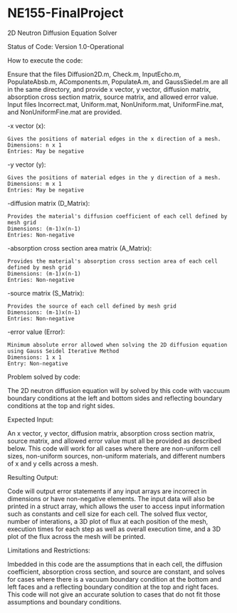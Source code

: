 # NE155-FinalProject
2D Neutron Diffusion Equation Solver

Status of Code: Version 1.0-Operational

How to execute the code: 

Ensure that the files Diffusion2D.m, Check.m, InputEcho.m, PopulateAbsb.m, AComponents.m, PopulateA.m, and GaussSiedel.m are all in the same directory, and provide x vector, y vector, diffusion matrix, absorption cross section matrix, source matrix, and allowed error value. Input files Incorrect.mat, Uniform.mat, NonUniform.mat, UniformFine.mat, and NonUniformFine.mat are provided. 

  -x vector (x):
  
    Gives the positions of material edges in the x direction of a mesh. 
    Dimensions: n x 1
    Entries: May be negative
    
  -y vector (y): 
  
    Gives the positions of material edges in the y direction of a mesh. 
    Dimensions: m x 1
    Entries: May be negative
    
  -diffusion matrix (D_Matrix): 
  
    Provides the material's diffusion coefficient of each cell defined by mesh grid
    Dimensions: (m-1)x(n-1)
    Entries: Non-negative
    
  -absorption cross section area matrix (A_Matrix):
  
    Provides the material's absorption cross section area of each cell defined by mesh grid
    Dimensions: (m-1)x(n-1)
    Entries: Non-negative
    
  -source matrix (S_Matrix):
  
    Provides the source of each cell defined by mesh grid
    Dimensions: (m-1)x(n-1)
    Entries: Non-negative
    
  -error value (Error): 
  
    Minimum absolute error allowed when solving the 2D diffusion equation using Gauss Seidel Iterative Method
    Dimensions: 1 x 1
    Entry: Non-negative

Problem solved by code:

The 2D neutron diffusion equation will by solved by this code with vaccuum boundary conditions at the left and bottom sides and reflecting boundary conditions at the top and right sides. 

Expected Input:

An x vector, y vector, diffusion matrix, absorption cross section matrix, source matrix, and allowed error value must all be provided as described below. This code will work for all cases where there are non-uniform cell sizes, non-uniform sources, non-uniform materials, and different numbers of x and y cells across a mesh.
  
Resulting Output:

Code will output error statements if any input arrays are incorrect in dimensions or have non-negative elements. The input data will also be printed in a struct array, which allows the user to access input information such as constants and cell size for each cell. The solved flux vector, number of interations, a 3D plot of flux at each position of the mesh, execution times for each step as well as overall execution time, and a 3D plot of the flux across the mesh will be printed. 

Limitations and Restrictions:

Imbedded in this code are the assumptions that in each cell, the diffusion coefficient, absorption cross section, and source are constant, and solves for cases where there is a vacuum boundary condition at the bottom and left faces and a reflecting boundary condition at the top and right faces. This code will not give an accurate solution to cases that do not fit those assumptions and boundary conditions.
